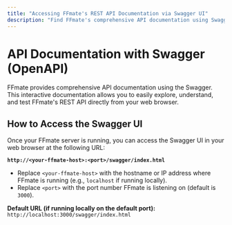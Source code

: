 ```yaml
---
title: "Accessing FFmate's REST API Documentation via Swagger UI"
description: "Find FFmate's comprehensive API documentation using Swagger (OpenAPI). Get the URL to access interactive specs for all REST endpoints, models, and parameters"
---
```


# API Documentation with Swagger (OpenAPI)

FFmate provides comprehensive API documentation using the Swagger. This interactive documentation allows you to easily explore, understand, and test FFmate's REST API directly from your web browser.

## How to Access the Swagger UI

Once your FFmate server is running, you can access the Swagger UI in your web browser at the following URL:

**`http://<your-ffmate-host>:<port>/swagger/index.html`**

*   Replace `<your-ffmate-host>` with the hostname or IP address where FFmate is running (e.g., `localhost` if running locally).
*   Replace `<port>` with the port number FFmate is listening on (default is `3000`).

**Default URL (if running locally on the default port):**
`http://localhost:3000/swagger/index.html`